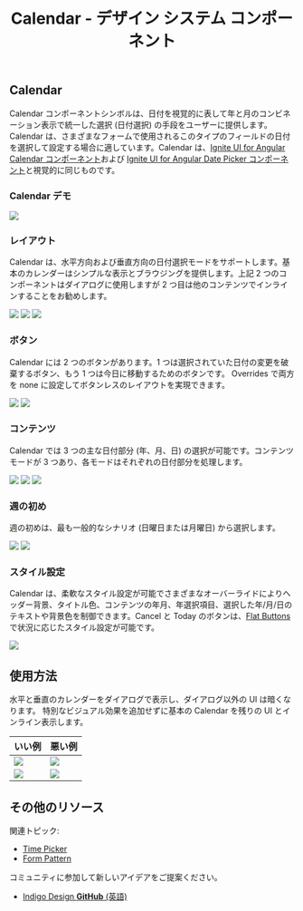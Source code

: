 ﻿---
title: Calendar - デザイン システム コンポーネント
_description: Calendar コンポーネントシンボルは、日付選択に必要なメカニズムを提供する日付のビジュアル表現として使用します。
_keywords: デザイン システム, Sketch, Ignite UI for Angular, コンポーネント, UI ライブラリ, ウィジェット
_language: ja
---

## Calendar

Calendar コンポーネントシンボルは、日付を視覚的に表して年と月のコンビネーション表示で統一した選択 (日付選択) の手段をユーザーに提供します。Calendar は、さまざまなフォームで使用されるこのタイプのフィールドの日付を選択して設定する場合に適しています。Calendar は、[Ignite UI for Angular Calendar コンポーネント](https://jp.infragistics.com/products/ignite-ui-angular/angular/components/calendar.html)および [Ignite UI for Angular Date Picker コンポーネント](https://jp.infragistics.com/products/ignite-ui-angular/angular/components/date_picker.html)と視覚的に同じものです。

### Calendar デモ

<img src="../images/calendar_demo.png" srcset="../images/calendar_demo@2x.png 2x" />

### レイアウト

Calendar は、水平方向および垂直方向の日付選択モードをサポートします。基本のカレンダーはシンプルな表示とブラウジングを提供します。上記 2 つのコンポーネントはダイアログに使用しますが 2 つ目は他のコンテンツでインラインすることをお勧めします。

<img src="../images/calendar_horizontal.png" srcset="../images/calendar_horizontal@2x.png 2x" />
<img src="../images/calendar_vertical.png" srcset="../images/calendar_vertical@2x.png 2x" />
<img src="../images/calendar_base.png" srcset="../images/calendar_base@2x.png 2x" />

### ボタン

Calendar には 2 つのボタンがあります。1 つは選択されていた日付の変更を破棄するボタン、もう 1 つは今日に移動するためのボタンです。 Overrides で両方を none に設定してボタンレスのレイアウトを実現できます。

<img src="../images/calendar_buttons.png" srcset="../images/calendar_buttons@2x.png 2x" />
<img src="../images/calendar_nobuttons.png" srcset="../images/calendar_nobuttons@2x.png 2x" />

### コンテンツ

Calendar では 3 つの主な日付部分 (年、月、日) の選択が可能です。コンテンツ モードが 3 つあり、各モードはそれぞれの日付部分を処理します。

<img src="../images/calendar_days.png" srcset="../images/calendar_days@2x.png 2x" />
<img src="../images/calendar_months.png" srcset="../images/calendar_months@2x.png 2x" />
<img src="../images/calendar_years.png" srcset="../images/calendar_years@2x.png 2x" />

### 週の初め

週の初めは、最も一般的なシナリオ (日曜日または月曜日) から選択します。

<img src="../images/calendar_sun.png" srcset="../images/calendar_sun@2x.png 2x" />
<img src="../images/calendar_mon.png" srcset="../images/calendar_mon@2x.png 2x" />

### スタイル設定

Calendar は、柔軟なスタイル設定が可能でさまざまなオーバーライドによりヘッダー背景、タイトル色、コンテンツの年月、年選択項目、選択した年/月/日のテキストや背景色を制御できます。Cancel と Today のボタンは、[Flat Buttons](button.md) で状況に応じたスタイル設定が可能です。

<img src="../images/calendar_styling.png" srcset="../images/calendar_styling@2x.png 2x" />

## 使用方法

水平と垂直のカレンダーをダイアログで表示し、ダイアログ以外の UI は暗くなります。
特別なビジュアル効果を追加せずに基本の Calendar を残りの UI とインライン表示します。

| いい例                              | 悪い例                             |
| ------------------------------- | --------------------------------- |
| <img src="../images/calendar_do1.png" srcset="../images/calendar_do1@2x.png 2x" /> | <img src="../images/calendar_dont1.png" srcset="../images/calendar_dont1@2x.png 2x" /> |
| <img src="../images/calendar_do2.png" srcset="../images/calendar_do2@2x.png 2x" /> | <img src="../images/calendar_dont2.png" srcset="../images/calendar_dont2@2x.png 2x" /> |

## その他のリソース

関連トピック:

- [Time Picker](time-picker.md)
- [Form Pattern](forms.md)
  <div class="divider--half"></div>

コミュニティに参加して新しいアイデアをご提案ください。

- [Indigo Design **GitHub** (英語)](https://github.com/IgniteUI/design-system-docfx)
